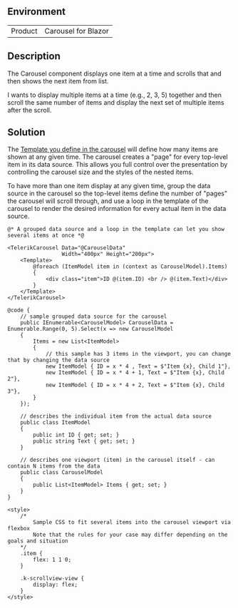 
## Environment
<table>
<tbody>
<tr>
<td>Product</td>
<td>Carousel for Blazor</td>
</tr>
</tbody>
</table>

## Description
The Carousel component displays one item at a time and scrolls that and then shows the next item from list.

I wants to display multiple items at a time (e.g., 2, 3, 5) together and then scroll the same number of items and display the next set of multiple items after the scroll.

## Solution
The [Template you define in the carousel](slug:carousel-template) will define how many items are shown at any given time. The carousel creates a "page" for every top-level item in its data source. This allows you full control over the presentation by controlling the carousel size and the styles of the nested items.

To have more than one item display at any given time, group the data source in the carousel so the top-level items define the number of "pages" the carousel will scroll through, and use a loop in the template of the carousel to render the desired information for every actual item in the data source.

```CSHTML
@* A grouped data source and a loop in the template can let you show several items at once *@

<TelerikCarousel Data="@CarouselData"
                 Width="400px" Height="200px">
    <Template>
        @foreach (ItemModel item in (context as CarouselModel).Items)
        {
            <div class="item">ID @(item.ID) <br /> @(item.Text)</div>
        }
    </Template>
</TelerikCarousel>

@code {
    // sample grouped data source for the carousel
    public IEnumerable<CarouselModel> CarouselData = Enumerable.Range(0, 5).Select(x => new CarouselModel
    {
        Items = new List<ItemModel>
        {
            // this sample has 3 items in the viewport, you can change that by changing the data source
            new ItemModel { ID = x * 4 , Text = $"Item {x}, Child 1"},
            new ItemModel { ID = x * 4 + 1, Text = $"Item {x}, Child 2"},
            new ItemModel { ID = x * 4 + 2, Text = $"Item {x}, Child 3"},
        }
    });

    // describes the individual item from the actual data source
    public class ItemModel
    {
        public int ID { get; set; }
        public string Text { get; set; }
    }

    // describes one viewport (item) in the carousel itself - can contain N items from the data
    public class CarouselModel
    {
        public List<ItemModel> Items { get; set; }
    }
}

<style>
    /*
        Sample CSS to fit several items into the carousel viewport via flexbox
        Note that the rules for your case may differ depending on the goals and situation
    */
    .item {
        flex: 1 1 0;
    }

    .k-scrollview-view {
        display: flex;
    }
</style>
```
